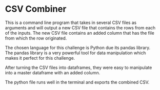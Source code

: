 # CSV Combiner 

This is a command line program that takes in several CSV files as arguments and will output a new CSV file that contains the rows from each of the inputs. The new CSV file contains an added column that has the file from which the row originated. 

The chosen language for this challenge is Python due its pandas library. The pandas library is a very powerful tool for data manipulation which makes it perfect for this challenge. 

After turning the CSV files into dataframes, they were easy to manipulate into a master dataframe with an added column. 

The python file runs well in the terminal and exports the combined CSV. 


